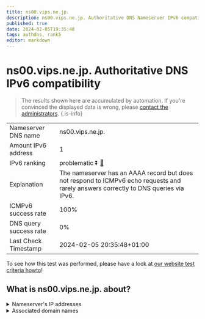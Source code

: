 ```yaml
---
title: ns00.vips.ne.jp.
description: ns00.vips.ne.jp. Authoritative DNS Nameserver IPv6 compatibility
published: true
date: 2024-02-05T19:35:48
tags: authdns, rank5
editor: markdown
---
```


# ns00.vips.ne.jp. Authoritative DNS IPv6 compatibility

> The results shown here are accumulated by automation. If you're convinced the displayed data is wrong, please [contact the administrators](/howto/chat). 
{.is-info}




|   |   |
| - | - |
| Nameserver DNS name | ns00.vips.ne.jp.
| Amount IPv6 address | 1
| IPv6 ranking | problematic :arrow_double_down: [🔗](/howto/ranking) |
| Explanation | The nameserver has an AAAA record but does not respond to ICMPv6 echo requests and rarely answers correctly to DNS queries via IPv6. |
| ICMPv6 success rate | 100%|
| DNS query success rate | 0% |
| Last Check Timestamp | 2024-02-05 20:35:48+01:00 |

To see how this test was performed, please have a look at [our website test criteria howto](/howto/testcriteria/authdns)!


## What is ns00.vips.ne.jp. about?




<details>
<summary>Nameserver's IP addresses</summary>

2001:278:103b:1::1

</details>



<details>
<summary>Associated domain names</summary>

www.jp-bank.japanpost.jp

</details>

